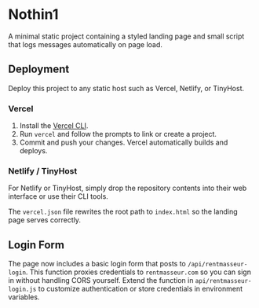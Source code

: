# Nothin1

A minimal static project containing a styled landing page and small script that logs messages automatically on page load.

## Deployment

Deploy this project to any static host such as Vercel, Netlify, or TinyHost.

### Vercel
1. Install the [Vercel CLI](https://vercel.com/docs/cli).
2. Run `vercel` and follow the prompts to link or create a project.
3. Commit and push your changes. Vercel automatically builds and deploys.

### Netlify / TinyHost
For Netlify or TinyHost, simply drop the repository contents into their web interface or use their CLI tools.

The `vercel.json` file rewrites the root path to `index.html` so the landing page serves correctly.

## Login Form

The page now includes a basic login form that posts to `/api/rentmasseur-login`.
This function proxies credentials to `rentmasseur.com` so you can sign in
without handling CORS yourself. Extend the function in `api/rentmasseur-login.js`
to customize authentication or store credentials in environment variables.

